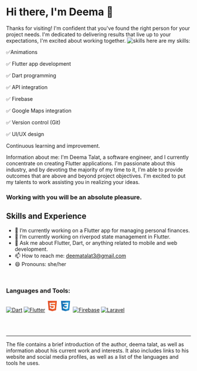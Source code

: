 
# Hi there, I'm Deema 👋

Thanks for visiting! I'm confident that you've found the right person for your project needs.
I'm dedicated to delivering results that live up to your expectations,
I'm excited about working together.
 <img src="deematalat/Screenshots\Screenshot 2023-03-30 180956.png" alt="skills">
here are my skills:

✅Animations

✅ Flutter app development

✅ Dart programming

✅ API integration

✅ Firebase

✅ Google Maps integration

✅ Version control (Git)

✅ UI/UX design

Continuous learning and improvement.

Information about me:
I'm Deema Talat, a software engineer, and I currently concentrate on creating Flutter applications.
I'm passionate about this industry, and by devoting the majority of my time to it,
I'm able to provide outcomes that are above and beyond project objectives.
I'm excited to put my talents to work assisting you in realizing your ideas.

### Working with you will be an absolute pleasure.

## Skills and Experience

- 🔭 I’m currently working on a Flutter app for managing personal finances.
- 🌱 I’m currently working on riverpod state management in Flutter.
- 💬 Ask me about Flutter, Dart, or anything related to mobile and web development.
- 📫 How to reach me:  deematalat3@gmail.com
- 😄 Pronouns: she/her
<br />

### Languages and Tools:
[<img src="https://github.com/dart-lang/logos/blob/master/logos_and_wordmarks/dart-logo.png" width="32" alt="Dart" />][dart]
[<img src="https://github.com/flutter/website/blob/master/src/_assets/image/flutter-lockup.png?raw=true" width="32" alt="Flutter" />][flutter]
[<img src="https://github.com/vscode-icons/vscode-icons/blob/master/icons/file_type_html.svg" width="32" alt="HTML" />][html]
[<img src="https://github.com/vscode-icons/vscode-icons/blob/master/icons/file_type_css.svg" width="32" alt="CSS" />][css]
[<img src="https://github.com/firebase/firebaseui-web/raw/master/public/firebaseui.png" width="32" alt="Firebase" />][firebase]
[<img src="https://github.com/laravel/art/blob/master/laravel-logo.png" width="32" alt="Laravel" />][laravel]

[dart]: https://dart.dev/
[flutter]: https://flutter.dev/
[html]: https://developer.mozilla.org/en-US/docs/Web/HTML
[css]: https://developer.mozilla.org/en-US/docs/Web/CSS
[firebase]: https://firebase.google.com/
[laravel]: https://laravel.com/

<br />
<br />

---

[website]: https://moomenaldahdouh.com
[linkedin]: https://www.linkedin.com/in/deematalat/
[twitter]: https://twitter.com/deema_talat
[instagram]: https://www.instagram.com/deema_talat/

The file contains a brief introduction of the author, deema talat, as well as information about his current work and interests. It also includes links to his website and social media profiles, as well as a list of the languages and tools he uses.
